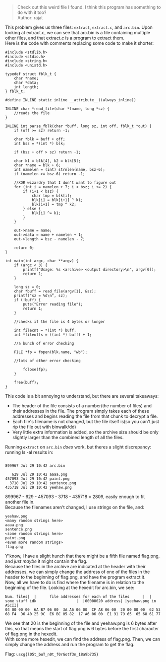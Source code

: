 > Check out this weird file I found. I think this program has something to do with it too?  
> Author: rajat  

This problem gives us three files: `extract`, `extract.c`, and `arc.bin`. Upon looking at extract.c, we can see that arc.bin is a file containing multiple other files, and that extract.c is a program to extract them.  
Here is the code with comments replacing some code to make it shorter:
```
#include <stdlib.h>
#include <stdio.h>
#include <string.h>
#include <unistd.h>

typedef struct fblk_t {
    char *name;
    char *data;
    int length;
} fblk_t;

#define INLINE static inline __attribute__((always_inline))

INLINE char *read_file(char *fname, long *sz) {
    //reads the file
}

INLINE int parse_fblk(char *buff, long sz, int off, fblk_t *out) {
    if (off >= sz) return -1;

    char *blk = buff + off;
    int bsz = *(int *) blk;

    if (bsz + off > sz) return -1;

    char k1 = blk[4], k2 = blk[5];
    char *name = blk + 6;
    int namelen = (int) strnlen(name, bsz-6);
    if (namelen >= bsz-6) return -1;
    
    //XOR wizardry that I don't want to figure out
    for (int i = namelen + 7; i < bsz; i += 2) {
        if (i+1 < bsz) {
            char tmp = blk[i];
            blk[i] = blk[i+1] ^ k1;
            blk[i+1] = tmp ^ k2;
        } else {
            blk[i] ^= k1;
        }
    }

    out->name = name;
    out->data = name + namelen + 1;
    out->length = bsz - namelen - 7;

    return 0;
}

int main(int argc, char **argv) {
    if (argc < 3) {
        printf("Usage: %s <archive> <output directory>\n", argv[0]);
        return 1;
    }

    long sz = 0;
    char *buff = read_file(argv[1], &sz);
    printf("sz = %d\n", sz);
    if (!buff) {
        puts("Error reading file");
        return 1;
    }

    //checks if the file is 4 bytes or longer

    int filecnt = *(int *) buff;
    int *fileoffs = ((int *) buff) + 1;

    //a bunch of error checking
    
    FILE *fp = fopen(blk.name, "wb");
    
    //lots of other error checking

        fclose(fp);
    }

    free(buff);
}
```  

This code is a bit annoying to understand, but there are several takeaways:  

- The header of the file consists of a number(the number of files) and their addresses in the file. The program simply takes each of these addresses and begins reading the file from that chunk to decrypt a file.
- Each file's filename is not changed, but the file itself is(so you can't just rip the file out with binwalk/dd)
- Very little extra information is added, so the archive size should be only slightly larger than the combined length of all the files.  

Running `extract` on `arc.bin` *does* work, but theres a slight discrepancy: running ls -al results in:
```

899967 Jul 29 10:42 arc.bin

   629 Jul 29 10:42 aaaa.png
457093 Jul 29 10:42 paint.png
  3718 Jul 29 10:42 sentence.png
435718 Jul 29 10:42 yeehaw.png
```  
899967 - 629 - 457093 - 3718 - 435718 = 2809, easily enough to fit another file in.  
Because the filenames aren't changed, I use strings on the file, and:  
```
yeehaw.png
<many random strings here>
aaaa.png
sentence.png
<some random strings here>
paint.png
<even more random strings>
flag.png
```  
Y'know, I have a slight hunch that there might be a fifth file named flag.png, and *just maybe* it might contain the flag.  
Because the files in the archive are indicated at the header with their addresses, we can simply change the address of one of the files in the header to the beginning of flag.png, and have the program extract it.  
Now, all we have to do is find where the filename is in relation to the beginning of the file.
Looking at the hexedit for arc.bin, we see: 
```
Num. files|  |      file addresses for each of the files      |  |   some stuff idk                  |  |00000020 address| |yeehaw.png in ASCII|
04 00 00 00  6A B7 06 00  3A A6 06 00  CF A8 06 00  20 00 00 00  62 53 68 F4  D6 40 25 9C  E6 BC 05 82  17 A6 06 00  E1 91 79 65  65 68 61 77 
```
We see that 20 is the beginning of the file and yeehaw.png is 6 bytes after this, so that means the start of flag.png is 6 bytes before the first character of flag.png in the hexedit.  
With some more hexedit, we can find the address of flag.png. Then, we can simply change the address and run the program to get the flag.  

Flag: `uscg{l05t_buT_n0t_f0rGotT3n_18a9b735}`



  
  
  
